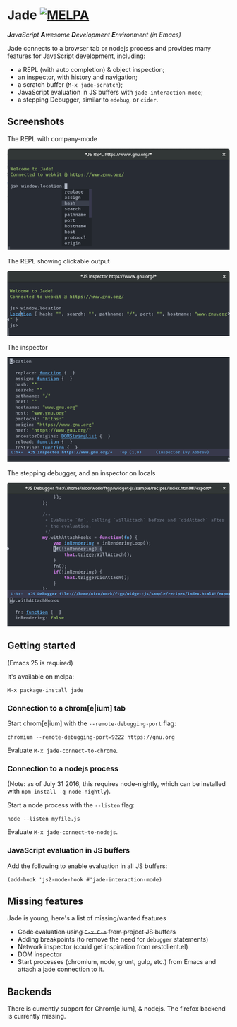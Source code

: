 # Jade [![MELPA](https://melpa.org/packages/jade-badge.svg)](https://melpa.org/#/jade)
_**J**avaScript **A**wesome **D**evelopment **E**nvironment (in Emacs)_

Jade connects to a browser tab or nodejs process and provides many features for
JavaScript development, including:

- a REPL (with auto completion) & object inspection;
- an inspector, with history and navigation;
- a scratch buffer (`M-x jade-scratch`);
- JavaScript evaluation in JS buffers with `jade-interaction-mode`;
- a stepping Debugger, similar to `edebug`, or `cider`.

## Screenshots

The REPL with company-mode

![REPL](./screenshots/repl.png)

The REPL showing clickable output

![REPL](./screenshots/repl2.png)

The inspector

![REPL](./screenshots/inspector.png)

The stepping debugger, and an inspector on locals

![REPL](./screenshots/debugger.png)

## Getting started

(Emacs 25 is required)

It's available on melpa:

    M-x package-install jade

### Connection to a chrom[e|ium] tab

Start chrom[e|ium] with the `--remote-debugging-port` flag:

    chromium --remote-debugging-port=9222 https://gnu.org
    
Evaluate `M-x jade-connect-to-chrome`.

### Connection to a nodejs process

(Note: as of July 31 2016, this requires node-nightly, which can be installed with `npm install -g node-nightly`).

Start a node process with the `--listen` flag:

    node --listen myfile.js

Evaluate `M-x jade-connect-to-nodejs`.

### JavaScript evaluation in JS buffers

Add the following to enable evaluation in all JS buffers:

    (add-hook 'js2-mode-hook #'jade-interaction-mode)

## Missing features

Jade is young, here's a list of missing/wanted features

- ~~Code evaluation using `C-x C-e` from project JS buffers~~
- Adding breakpoints (to remove the need for `debugger` statements)
- Network inspector (could get inspiration from restclient.el)
- DOM inspector
- Start processes (chromium, node, grunt, gulp, etc.) from Emacs and attach a
  jade connection to it.

## Backends

There is currently support for Chrom[e|ium], & nodejs.  The firefox backend is
currently missing.



